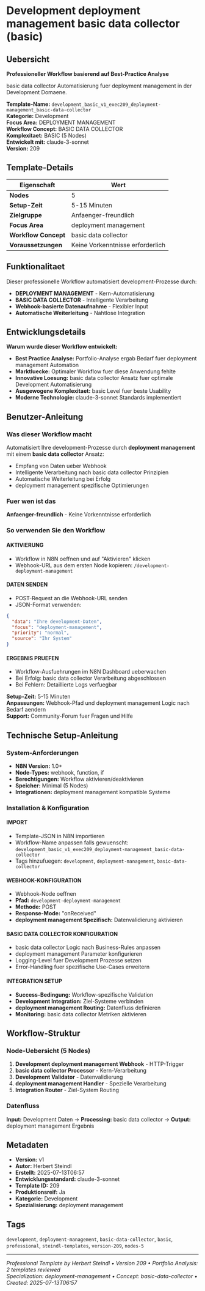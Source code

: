 # Development deployment management basic data collector (basic)

## Uebersicht

**Professioneller Workflow basierend auf Best-Practice Analyse**

basic data collector Automatisierung fuer deployment management in der Development Domaene.

**Template-Name:** `development_basic_v1_exec209_deployment-management_basic-data-collector`  
**Kategorie:** Development  
**Focus Area:** DEPLOYMENT MANAGEMENT  
**Workflow Concept:** BASIC DATA COLLECTOR  
**Komplexitaet:** BASIC (5 Nodes)  
**Entwickelt mit:** claude-3-sonnet  
**Version:** 209

## Template-Details

| **Eigenschaft** | **Wert** |
|------------------|----------|
| **Nodes** | 5 |
| **Setup-Zeit** | 5-15 Minuten |
| **Zielgruppe** | Anfaenger-freundlich |
| **Focus Area** | deployment management |
| **Workflow Concept** | basic data collector |
| **Voraussetzungen** | Keine Vorkenntnisse erforderlich |

## Funktionalitaet

Dieser professionelle Workflow automatisiert development-Prozesse durch:
- **DEPLOYMENT MANAGEMENT** - Kern-Automatisierung
- **BASIC DATA COLLECTOR** - Intelligente Verarbeitung
- **Webhook-basierte Datenaufnahme** - Flexibler Input
- **Automatische Weiterleitung** - Nahtlose Integration



## Entwicklungsdetails

**Warum wurde dieser Workflow entwickelt:**
- **Best Practice Analyse:** Portfolio-Analyse ergab Bedarf fuer deployment management Automation
- **Marktluecke:** Optimaler Workflow fuer diese Anwendung fehlte
- **Innovative Loesung:** basic data collector Ansatz fuer optimale Development Automatisierung
- **Ausgewogene Komplexitaet:** basic Level fuer beste Usability
- **Moderne Technologie:** claude-3-sonnet Standards implementiert

## Benutzer-Anleitung

### Was dieser Workflow macht
Automatisiert Ihre development-Prozesse durch **deployment management** mit einem **basic data collector** Ansatz:
- Empfang von Daten ueber Webhook
- Intelligente Verarbeitung nach basic data collector Prinzipien
- Automatische Weiterleitung bei Erfolg
- deployment management spezifische Optimierungen

### Fuer wen ist das
**Anfaenger-freundlich** - Keine Vorkenntnisse erforderlich

### So verwenden Sie den Workflow

#### AKTIVIERUNG
- Workflow in N8N oeffnen und auf "Aktivieren" klicken
- Webhook-URL aus dem ersten Node kopieren: `/development-deployment-management`

#### DATEN SENDEN
- POST-Request an die Webhook-URL senden
- JSON-Format verwenden:
```json
{
  "data": "Ihre development-Daten",
  "focus": "deployment-management",
  "priority": "normal",
  "source": "Ihr System"
}
```

#### ERGEBNIS PRUEFEN
- Workflow-Ausfuehrungen im N8N Dashboard ueberwachen
- Bei Erfolg: basic data collector Verarbeitung abgeschlossen
- Bei Fehlern: Detaillierte Logs verfuegbar

**Setup-Zeit:** 5-15 Minuten  
**Anpassungen:** Webhook-Pfad und deployment management Logic nach Bedarf aendern  
**Support:** Community-Forum fuer Fragen und Hilfe

## Technische Setup-Anleitung

### System-Anforderungen
- **N8N Version:** 1.0+ 
- **Node-Types:** webhook, function, if
- **Berechtigungen:** Workflow aktivieren/deaktivieren
- **Speicher:** Minimal (5 Nodes)
- **Integrationen:** deployment management kompatible Systeme

### Installation & Konfiguration

#### IMPORT
- Template-JSON in N8N importieren
- Workflow-Name anpassen falls gewuenscht: `development_basic_v1_exec209_deployment-management_basic-data-collector`
- Tags hinzufuegen: `development`, `deployment-management`, `basic-data-collector`

#### WEBHOOK-KONFIGURATION
- Webhook-Node oeffnen
- **Pfad:** `development-deployment-management`
- **Methode:** POST
- **Response-Mode:** "onReceived"
- **deployment management Spezifisch:** Datenvalidierung aktivieren

#### BASIC DATA COLLECTOR KONFIGURATION
- basic data collector Logic nach Business-Rules anpassen
- deployment management Parameter konfigurieren
- Logging-Level fuer Development Prozesse setzen
- Error-Handling fuer spezifische Use-Cases erweitern

#### INTEGRATION SETUP
- **Success-Bedingung:** Workflow-spezifische Validation
- **Development Integration:** Ziel-Systeme verbinden
- **deployment management Routing:** Datenfluss definieren
- **Monitoring:** basic data collector Metriken aktivieren

## Workflow-Struktur

### Node-Uebersicht (5 Nodes)

1. **Development deployment management Webhook** - HTTP-Trigger
2. **basic data collector Processor** - Kern-Verarbeitung
3. **Development Validator** - Datenvalidierung
4. **deployment management Handler** - Spezielle Verarbeitung
5. **Integration Router** - Ziel-System Routing






### Datenfluss
**Input:** Development Daten -> **Processing:** basic data collector -> **Output:** deployment management Ergebnis

## Metadaten

- **Version:** v1
- **Autor:** Herbert Steindl
- **Erstellt:** 2025-07-13T06:57
- **Entwicklungsstandard:** claude-3-sonnet
- **Template ID:** 209
- **Produktionsreif:** Ja
- **Kategorie:** Development
- **Spezialisierung:** deployment management

## Tags

`development`, `deployment-management`, `basic-data-collector`, `basic`, `professional`, `steindl-templates`, `version-209`, `nodes-5`

---

*Professional Template by Herbert Steindl • Version 209 • Portfolio Analysis: 2 templates reviewed*  
*Specialization: deployment-management • Concept: basic-data-collector • Created: 2025-07-13T06:57*
